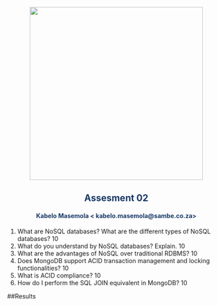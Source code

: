 <p align="center" style="background-color:"><img src="https://www.theworkspace.co.za/wp-content/uploads/2020/10/Sambe-Consulting-logo-800x600.png"  width="400"></p>

<p align="center"><h2 style="color: #193967; text-align: center">
    Assesment 02
</h2></p>
<p align="center"><h4 style="color: #193967; text-align: center">
    Kabelo Masemola < kabelo.masemola@sambe.co.za>
</h4></p>

1. What are NoSQL databases? What are the different types of NoSQL databases? 10
2. What do you understand by NoSQL databases? Explain. 10 
3.  What are the advantages of NoSQL over traditional RDBMS? 10 
4.  Does MongoDB support ACID transaction management and locking functionalities? 10 
5. What is ACID compliance? 10 
6.  How do I perform the SQL JOIN equivalent in MongoDB? 10 

##Results 
